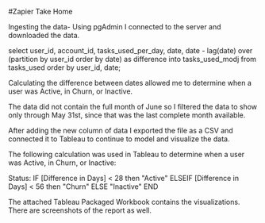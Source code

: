 #Zapier Take Home

Ingesting the data- Using pgAdmin I connected to the server and downloaded the data.

select user_id, account_id, tasks_used_per_day, date, date - lag(date) over (partition by user_id order by date) as difference into tasks_used_modj from tasks_used order by user_id, date;

Calculating the difference between dates allowed me to determine when a user was Active, in Churn, or Inactive.

The data did not contain the full month of June so I filtered the data to show only through May 31st, since that was the last complete month available.

After adding the new column of data I exported the file as a CSV and connected it to Tableau to continue to model and visualize the data.

The following calculation was used in Tableau to determine when a user was Active, in Churn, or Inactive:

Status: IF [Difference in Days] < 28 then "Active" ELSEIF [Difference in Days] < 56 then "Churn" ELSE "Inactive" END

The attached Tableau Packaged Workbook contains the visualizations. There are screenshots of the report as well.
